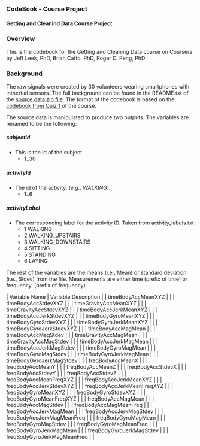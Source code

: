 ### CodeBook - Course Project
#### Getting and Cleanind Data Course Project

### Overview
This is the codebook for the Getting and Cleaning Data course on Coursera
by Jeff Leek, PhD, Brian Caffo, PhD, Roger D. Peng, PhD

### Background
The raw signals were created by 30 volunteers wearing smartphones with intnertial sensors. The full background can be found in the README.txt of the [source data zip file](https://d396qusza40orc.cloudfront.net/getdata%2Fprojectfiles%2FUCI%20HAR%20Dataset.zip). The format of the codebook is based on the [ codebook from Quiz 1 ](https://d396qusza40orc.cloudfront.net/getdata%2Fdata%2FPUMSDataDict06.pdf) of the course.

The source data is manipulated to produce two outputs. The variables are renamed to be the following:

##### subjectId
  - This is the id of the subject
    - 1..30

##### activityId
  - The id of the activity, (*e.g., WALKING*).
    - 1..6

##### activityLabel
  - The corresponding label for the activity ID. Taken from activity_labels.txt
    - 1 WALKING
    - 2 WALKING_UPSTAIRS
    - 3 WALKING_DOWNSTAIRS
    - 4 SITTING
    - 5 STANDING
    - 6 LAYING
     

The rest of the variables are the means (i.e., Mean) or standard deviation (i.e., Stdev) from the file. Measurements are either time (prefix of time) or frequency. (prefix of frequency)

| Variable Name | Variable Description |
| timeBodyAccMeanXYZ |   |
| timeBodyAccStdevXYZ |   |
| timeGravityAccMeanXYZ |   |
| timeGravityAccStdevXYZ |   |
| timeBodyAccJerkMeanXYZ |   |
| timeBodyAccJerkStdevXYZ |   |
| timeBodyGyroMeanXYZ |   |
| timeBodyGyroStdevXYZ |   |
| timeBodyGyroJerkMeanXYZ |   |
| timeBodyGyroJerkStdevXYZ |   |
| timeBodyAccMagMean |   |
| timeBodyAccMagStdev |   |
| timeGravityAccMagMean |   |
| timeGravityAccMagStdev |   |
| timeBodyAccJerkMagMean |   |
| timeBodyAccJerkMagStdev |   |
| timeBodyGyroMagMean |   |
| timeBodyGyroMagStdev |   |
| timeBodyGyroJerkMagMean |   |
| timeBodyGyroJerkMagStdev |   |
| freqBodyAccMeanX |   |
| freqBodyAccMeanY |   |
| freqBodyAccMeanZ |   |
| freqBodyAccStdevX |   |
| freqBodyAccStdevY |   |
| freqBodyAccStdevZ |   |
| freqBodyAccMeanFreqXYZ |   |
| freqBodyAccJerkMeanXYZ |   |
| freqBodyAccJerkStdevXYZ |   |
| freqBodyAccJerkMeanFreqXYZ |   |
| freqBodyGyroMeanXYZ |   |
| freqBodyGyroStdevXYZ |   |
| freqBodyGyroMeanFreqXYZ |   |
| freqBodyAccMagMean |   |
| freqBodyAccMagStdev |   |
| freqBodyAccMagMeanFreq |   |
| freqBodyAccJerkMagMean |   |
| freqBodyAccJerkMagStdev |   |
| freqBodyAccJerkMagMeanFreq |   |
| freqBodyGyroMagMean |   |
| freqBodyGyroMagStdev |   |
| freqBodyGyroMagMeanFreq |   |
| freqBodyGyroJerkMagMean |   |
| freqBodyGyroJerkMagStdev |   |
| freqBodyGyroJerkMagMeanFreq |   |
